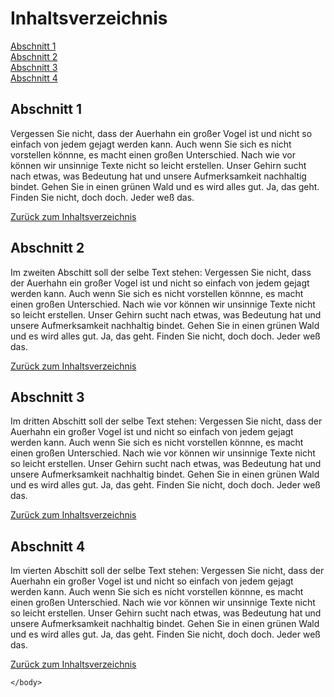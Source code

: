<!Doctype html>
<html lang="de">
    <head>
        <title>Inhaltsverzeichnis</title>
        <meta charset="UTF-8">
        <meta name="author" content="Anita Pfander">
        </head>
    <body>
        <h1 id="inhaltsverzeichnis">Inhaltsverzeichnis</h1>
        <a href="#abschnitt1">Abschnitt 1</a><br>
        <a href="#abschnitt2">Abschnitt 2</a><br>
        <a href="#abschnitt3">Abschnitt 3</a><br>
        <a href="#abschnitt4">Abschnitt 4</a><br>
        <h2 id="abschnitt1">Abschnitt 1</h2>
        <p>
        Vergessen Sie nicht, dass der Auerhahn ein großer Vogel ist und nicht so einfach von jedem gejagt werden kann. Auch wenn Sie sich es nicht vorstellen könnne, es macht einen großen Unterschied. Nach wie vor können wir unsinnige Texte nicht so leicht erstellen. Unser Gehirn sucht nach etwas, was Bedeutung hat und unsere Aufmerksamkeit nachhaltig bindet. Gehen Sie in einen grünen Wald und es wird alles gut. Ja, das geht. Finden Sie nicht, doch doch. Jeder weß das.</p>
        <a href="#inhaltsverzeichnis">Zurück zum Inhaltsverzeichnis</a>
        <h2 id = "abschnitt2">Abschnitt 2</h2>
        <p>
        Im zweiten Abschitt soll der selbe Text stehen: Vergessen Sie nicht, dass der Auerhahn ein großer Vogel ist und nicht so einfach von jedem gejagt werden kann. Auch wenn Sie sich es nicht vorstellen könnne, es macht einen großen Unterschied. Nach wie vor können wir unsinnige Texte nicht so leicht erstellen. Unser Gehirn sucht nach etwas, was Bedeutung hat und unsere Aufmerksamkeit nachhaltig bindet. Gehen Sie in einen grünen Wald und es wird alles gut. Ja, das geht. Finden Sie nicht, doch doch. Jeder weß das.
        </p>
         <a href="#inhaltsverzechnis">Zurück zum Inhaltsverzeichnis</a>
        <h2 id = "abschnitt3">Abschnitt 3</h2>
        <p>
            Im dritten Abschitt soll der selbe Text stehen: Vergessen Sie nicht, dass der Auerhahn ein großer Vogel ist und nicht so einfach von jedem gejagt werden kann. Auch wenn Sie sich es nicht vorstellen könnne, es macht einen großen Unterschied. Nach wie vor können wir unsinnige Texte nicht so leicht erstellen. Unser Gehirn sucht nach etwas, was Bedeutung hat und unsere Aufmerksamkeit nachhaltig bindet. Gehen Sie in einen grünen Wald und es wird alles gut. Ja, das geht. Finden Sie nicht, doch doch. Jeder weß das.
        </p>
            <a href ="#inhaltsverzechnis">Zurück zum Inhaltsverzeichnis</a>
        <h2 id = "abschnitt4">Abschnitt 4</h2>
        <p>
            Im vierten Abschitt soll der selbe Text stehen: Vergessen Sie nicht, dass der Auerhahn ein großer Vogel ist und nicht so einfach von jedem gejagt werden kann. Auch wenn Sie sich es nicht vorstellen könnne, es macht einen großen Unterschied. Nach wie vor können wir unsinnige Texte nicht so leicht erstellen. Unser Gehirn sucht nach etwas, was Bedeutung hat und unsere Aufmerksamkeit nachhaltig bindet. Gehen Sie in einen grünen Wald und es wird alles gut. Ja, das geht. Finden Sie nicht, doch doch. Jeder weß das.</p>
            <a href ="#inhaltsverzechnis">Zurück zum Inhaltsverzeichnis</a>

    </body>    
</html>
